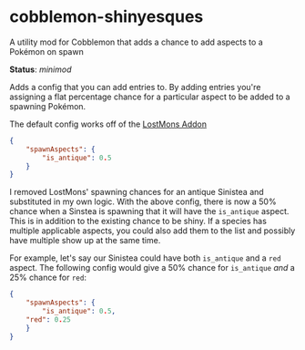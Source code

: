 # cobblemon-shinyesques
A utility mod for Cobblemon that adds a chance to add aspects to a Pokémon on spawn

**Status**: *minimod*

Adds a config that you can add entries to. By adding entries you're assigning a flat percentage chance for a particular aspect to be added to a spawning Pokémon.

The default config works off of the [LostMons Addon](https://modrinth.com/datapack/lostmons-cobblemon)

```JSON
{
	"spawnAspects": {
		"is_antique": 0.5
	}
}
```

I removed LostMons' spawning chances for an antique Sinistea and substituted in my own logic. With the above config, there is now a 50% chance when a Sinstea is spawning that it will have the `is_antique` aspect. This is in addition to the existing chance to be shiny. If a species has multiple applicable aspects, you could also add them to the list and possibly have multiple show up at the same time.

For example, let's say our Sinistea could have both `is_antique` and a `red` aspect. The following config would give a 50% chance for `is_antique` *and* a 25% chance for `red`:

```JSON
{
	"spawnAspects": {
		"is_antique": 0.5,
    "red": 0.25
	}
}
```
